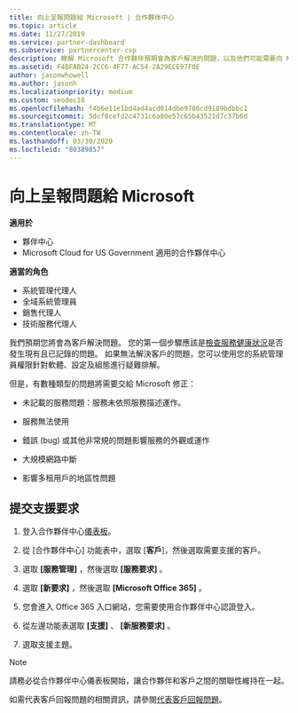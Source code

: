 ```yaml
---
title: 向上呈報問題給 Microsoft | 合作夥伴中心
ms.topic: article
ms.date: 11/27/2019
ms.service: partner-dashboard
ms.subservice: partnercenter-csp
description: 瞭解 Microsoft 合作夥伴預期會為客戶解決的問題，以及他們可能需要向 Microsoft 呈報哪些問題。
ms.assetid: F4BFAB24-2CC6-4F77-AC54-2A29ECE97F0E
author: jasonwhowell
ms.author: jasonh
ms.localizationpriority: medium
ms.custom: seodec18
ms.openlocfilehash: f4b6e11e1bd4ad4acd014dbe9786cd9189bdbbc1
ms.sourcegitcommit: 5dcf8cefd2c4731c6a80e57c65b43521d7c37b6d
ms.translationtype: MT
ms.contentlocale: zh-TW
ms.lasthandoff: 03/30/2020
ms.locfileid: "80389857"
---
```

# <a name="escalate-problems-to-microsoft"></a>向上呈報問題給 Microsoft

**適用於**

- 夥伴中心
- Microsoft Cloud for US Government 適用的合作夥伴中心

**適當的角色**

- 系統管理代理人
- 全域系統管理員
- 銷售代理人
- 技術服務代理人

我們預期您將會為客戶解決問題。 您的第一個步驟應該是[檢查服務健康狀況](check-service-health.md)是否發生現有且已記錄的問題。 如果無法解決客戶的問題，您可以使用您的系統管理員權限針對軟體、設定及組態進行疑難排解。

但是，有數種類型的問題將需要交給 Microsoft 修正：

- 未記載的服務問題：服務未依照服務描述運作。

- 服務無法使用

- 錯誤 (bug) 或其他非常規的問題影響服務的外觀或運作

- 大規模網路中斷

- 影響多租用戶的地區性問題

## <a name="submit-a-support-request"></a>提交支援要求

1. 登入合作夥伴中心[儀表板](https://partner.microsoft.com/dashboard)。

2. 從 [合作夥伴中心] 功能表中，選取 [**客戶**]，然後選取需要支援的客戶。

3. 選取 **\[服務管理\]** ，然後選取 **\[服務要求\]** 。

4. 選取 **\[新要求\]** ，然後選取 **\[Microsoft Office 365\]** 。

5. 您會進入 Office 365 入口網站，您需要使用合作夥伴中心認證登入。

6. 從左邊功能表選取 **\[支援\]** 、 **\[新服務要求\]** 。

7. 選取支援主題。

>[!NOTE]
>請務必從合作夥伴中心儀表板開始，讓合作夥伴和客戶之間的關聯性維持在一起。 


如需代表客戶回報問題的相關資訊，請參閱[代表客戶回報問題](report-problems-on-behalf-of-a-customer.md)。

 

 



